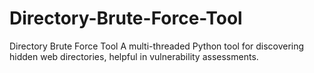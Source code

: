 # Directory-Brute-Force-Tool
Directory Brute Force Tool A multi-threaded Python tool for discovering hidden web directories, helpful in vulnerability assessments.
